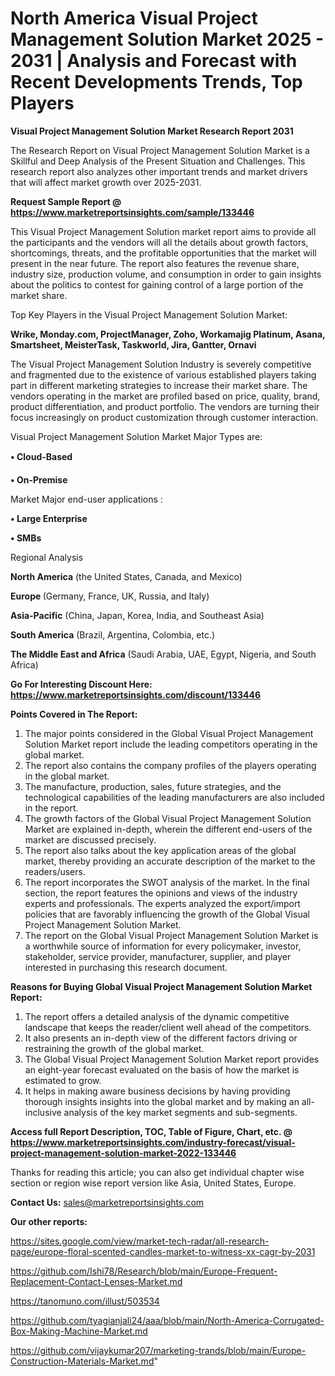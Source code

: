 # North America Visual Project Management Solution Market 2025 - 2031 | Analysis and Forecast with Recent Developments Trends, Top Players

<strong>Visual Project Management Solution Market Research Report 2031</strong>

The Research Report on Visual Project Management Solution Market is a Skillful and Deep Analysis of the Present Situation and Challenges. This research report also analyzes other important trends and market drivers that will affect market growth over 2025-2031.

<strong>Request Sample Report @ <a href=https://www.marketreportsinsights.com/sample/133446>https://www.marketreportsinsights.com/sample/133446</a></strong>

This Visual Project Management Solution market report aims to provide all the participants and the vendors will all the details about growth factors, shortcomings, threats, and the profitable opportunities that the market will present in the near future. The report also features the revenue share, industry size, production volume, and consumption in order to gain insights about the politics to contest for gaining control of a large portion of the market share.

Top Key Players in the Visual Project Management Solution Market:

<strong>Wrike, Monday.com, ProjectManager, Zoho, Workamajig Platinum, Asana, Smartsheet, MeisterTask, Taskworld, Jira, Gantter, Ornavi</strong>

The Visual Project Management Solution Industry is severely competitive and fragmented due to the existence of various established players taking part in different marketing strategies to increase their market share. The vendors operating in the market are profiled based on price, quality, brand, product differentiation, and product portfolio. The vendors are turning their focus increasingly on product customization through customer interaction.

Visual Project Management Solution Market Major Types are:

<strong>• Cloud-Based

• On-Premise</strong>

Market Major end-user applications :

<strong>• Large Enterprise

• SMBs</strong>

Regional Analysis

</u><strong><b>North America</b></strong> (the United States, Canada, and Mexico)

<strong><b>Europe </b></strong>(Germany, France, UK, Russia, and Italy)

<strong><b>Asia-Pacific</b></strong> (China, Japan, Korea, India, and Southeast Asia)

<strong><b>South America</b></strong> (Brazil, Argentina, Colombia, etc.)

<strong><b>The Middle East and Africa</b></strong> (Saudi Arabia, UAE, Egypt, Nigeria, and South Africa)

<strong>Go For Interesting Discount Here: <a href=https://www.marketreportsinsights.com/discount/133446>https://www.marketreportsinsights.com/discount/133446</a></strong>

<strong>Points Covered in The Report:</strong>
<ol>
  <li>The major points considered in the Global Visual Project Management Solution Market report include the leading competitors operating in the global market.</li>
  <li>The report also contains the company profiles of the players operating in the global market.</li>
  <li>The manufacture, production, sales, future strategies, and the technological capabilities of the leading manufacturers are also included in the report.</li>
  <li>The growth factors of the Global Visual Project Management Solution Market are explained in-depth, wherein the different end-users of the market are discussed precisely.</li>
  <li>The report also talks about the key application areas of the global market, thereby providing an accurate description of the market to the readers/users.</li>
  <li>The report incorporates the SWOT analysis of the market. In the final section, the report features the opinions and views of the industry experts and professionals. The experts analyzed the export/import policies that are favorably influencing the growth of the Global Visual Project Management Solution Market.</li>
  <li>The report on the Global Visual Project Management Solution Market is a worthwhile source of information for every policymaker, investor, stakeholder, service provider, manufacturer, supplier, and player interested in purchasing this research document.</li>
</ol>
<strong>Reasons for Buying Global Visual Project Management Solution Market Report:</strong>

<ol>
  <li>The report offers a detailed analysis of the dynamic competitive landscape that keeps the reader/client well ahead of the competitors.</li>
  <li>It also presents an in-depth view of the different factors driving or restraining the growth of the global market.</li>
  <li>The Global Visual Project Management Solution Market report provides an eight-year forecast evaluated on the basis of how the market is estimated to grow.</li>
  <li>It helps in making aware business decisions by having providing thorough insights insights into the global market and by making an all-inclusive analysis of the key market segments and sub-segments.</li>
</ol>
<strong>Access full Report Description, TOC, Table of Figure, Chart, etc. @ <a href=https://www.marketreportsinsights.com/industry-forecast/visual-project-management-solution-market-2022-133446>https://www.marketreportsinsights.com/industry-forecast/visual-project-management-solution-market-2022-133446</a></strong>


Thanks for reading this article; you can also get individual chapter wise section or region wise report version like Asia, United States, Europe.

<strong>Contact Us:</strong>
sales@marketreportsinsights.com

<strong>Our other reports:</strong>

<a href=https://sites.google.com/view/market-tech-radar/all-research-page/europe-floral-scented-candles-market-to-witness-xx-cagr-by-2031>https://sites.google.com/view/market-tech-radar/all-research-page/europe-floral-scented-candles-market-to-witness-xx-cagr-by-2031</a>

<a href=https://github.com/Ishi78/Research/blob/main/Europe-Frequent-Replacement-Contact-Lenses-Market.md>https://github.com/Ishi78/Research/blob/main/Europe-Frequent-Replacement-Contact-Lenses-Market.md</a>

<a href=https://tanomuno.com/illust/503534>https://tanomuno.com/illust/503534</a>

<a href=https://github.com/tyagianjali24/aaa/blob/main/North-America-Corrugated-Box-Making-Machine-Market.md>https://github.com/tyagianjali24/aaa/blob/main/North-America-Corrugated-Box-Making-Machine-Market.md</a>

<a href=https://github.com/vijaykumar207/marketing-trands/blob/main/Europe-Construction-Materials-Market.md>https://github.com/vijaykumar207/marketing-trands/blob/main/Europe-Construction-Materials-Market.md</a>"
